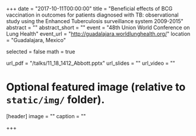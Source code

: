 +++
date = "2017-10-11T00:00:00"
title = "Beneficial effects of BCG vaccination in outcomes for patients diagnosed with TB: observational study using the Enhanced Tuberculosis surveillance system 2009-2015"
abstract = ""
abstract_short = ""
event = "48th Union World Conference on Lung Health"
event_url = "http://guadalajara.worldlunghealth.org/"
location = "Guadalajara, Mexico"

selected = false
math = true

url_pdf = "/talks/11_18_1412_Abbott.pptx"
url_slides = ""
url_video = ""

# Optional featured image (relative to `static/img/` folder).
[header]
image = ""
caption = ""

+++
